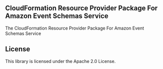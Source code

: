 ## CloudFormation Resource Provider Package For Amazon Event Schemas Service

The CloudFormation Resource Provider Package For Amazon Event Schemas Service

## License

This library is licensed under the Apache 2.0 License.
